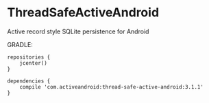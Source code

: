# ThreadSafeActiveAndroid
Active record style SQLite persistence for Android

GRADLE:

    repositories {
        jcenter()
    }
    
    dependencies {
        compile 'com.activeandroid:thread-safe-active-android:3.1.1'
    }
